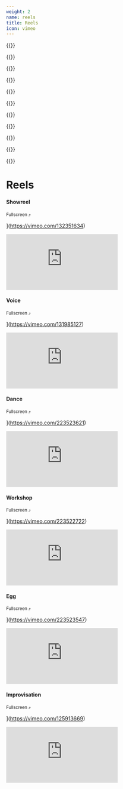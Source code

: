 ```yaml
---
weight: 2
name: reels
title: Reels
icon: vimeo
---
```


{{<retina
	w-size="w-third w-50-ns w-third-m w-third-l"
	src="img/2015G.jpg"
	alt="Pablo Woodward acting."
	bg-color="" >}}
	
{{<retina
	w-size="w-third w-50-ns w-third-m w-third-l"
	src="img/2015K.jpg"
	alt="Pablo Woodward acting."
	bg-color="" >}}
	
{{<retina
	w-size="w-third w-50-ns w-third-m w-third-l"
	src="img/2015L.jpg"	
	alt="Pablo Woodward acting."
	bg-color="" >}}

{{<retina
	w-size="w-third w-50-ns w-third-m w-third-l"
	src="img/dance-2x.jpg"	
	alt="Pablo Woodward acting."
	bg-color="" >}}

<!--src-small="img/dance-1x.jpg"	-->

{{<retina
	w-size="w-third w-50-ns w-third-m w-third-l"
	src="img/bunny-catsuit_05.jpg"
	alt="Pablo Woodward acting."
	bg-color="" >}}
	
{{<retina
	w-size="w-third w-50-ns w-third-m w-third-l"
	src="img/M55128.0122.jpg"
	alt="Pablo Woodward acting."
	bg-color="" >}}


{{<retina
	w-size="w-third w-50-ns w-third-m w-third-l"
	src="img/egg-2x.jpg"
	alt="Pablo Woodward acting."
	bg-color="" >}}

<!--src-small="img/egg-1x.jpg"	-->

{{<retina
	w-size="w-third w-50-ns w-third-m w-third-l"
	src="img/improv-2x.jpg"
	alt="Pablo Woodward acting."
	bg-color="" >}}

<!--src-small="img/improv-1x.jpg"	-->	

{{<retina
	w-size="w-third w-50-ns w-third-m w-third-l"
	src="img/showreel-2x.jpg"	
	alt="Pablo Woodward acting."
	bg-color="" >}}

<!--src-small="img/showreel-1x.jpg"-->

{{<retina
	w-size="w-third w-50-ns w-third-m w-third-l"
	src="img/voice-2x.jpg"	
	alt="Pablo Woodward acting."
	bg-color="" >}}
<!--src-small="img/voice-1x.jpg"-->


{{<retina
	w-size="w-third w-50-ns w-third-m w-third-l"
	src="img/workshop-2x.jpg"
	alt="Pablo Woodward acting."
	bg-color="" >}}

<!--src-small="img/workshop-1x.jpg"-->

# Reels

#### Showreel  

<small>Fullscreen ⤴</small>

](https://vimeo.com/132351634)

<div class="video"><span class="video-height"></span><iframe src="https://player.vimeo.com/video/132351634" frameborder="0"></iframe></div>

#### Voice  

<small>Fullscreen ⤴</small>

](https://vimeo.com/131985127)

<div class="video"><span class="video-height"></span><iframe src="https://player.vimeo.com/video/131985127" frameborder="0"></iframe></div>

#### Dance  

<small>Fullscreen ⤴</small>

](https://vimeo.com/223523621)

<div class="video"><span class="video-height"></span><iframe src="https://player.vimeo.com/video/223523621" frameborder="0"></iframe></div>

#### Workshop  

<small>Fullscreen ⤴</small>

](https://vimeo.com/223522722)

<div class="video"><span class="video-height"></span><iframe src="https://player.vimeo.com/video/223522722" frameborder="0"></iframe></div>

#### Egg  

<small>Fullscreen ⤴</small>

](https://vimeo.com/223523547)

<div class="video"><span class="video-height"></span><iframe src="https://player.vimeo.com/video/223523547" frameborder="0"></iframe></div>

#### Improvisation  

<small>Fullscreen ⤴</small>

](https://vimeo.com/125913669)

<div class="video"><span class="video-height"></span><iframe src="https://player.vimeo.com/video/125913669" frameborder="0"></iframe></div>
